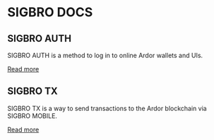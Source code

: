 # SIGBRO DOCS

## SIGBRO AUTH

SIGBRO AUTH is a method to log in to online Ardor wallets and UIs.

[Read more](sigbro-auth/README.md)


## SIGBRO TX

SIGBRO TX is a way to send transactions to the Ardor blockchain via SIGBRO MOBILE.

[Read more](sigbro-tx/README.md)
